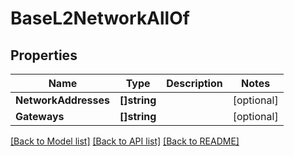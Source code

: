 # BaseL2NetworkAllOf

## Properties

Name | Type | Description | Notes
------------ | ------------- | ------------- | -------------
**NetworkAddresses** | **[]string** |  | [optional] 
**Gateways** | **[]string** |  | [optional] 

[[Back to Model list]](../README.md#documentation-for-models) [[Back to API list]](../README.md#documentation-for-api-endpoints) [[Back to README]](../README.md)


